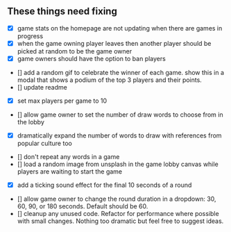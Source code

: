 ## These things need fixing

- [x] game stats on the homepage are not updating when there are games in progress
- [x] when the game owning player leaves then another player should be picked at random to be the game owner
- [x] game owners should have the option to ban players
- [] add a random gif to celebrate the winner of each game. show this in a modal that shows a podium of the top 3 players and their points.
- [] update readme
- [x] set max players per game to 10
- [] allow game owner to set the number of draw words to choose from in the lobby
- [x] dramatically expand the number of words to draw with references from popular culture too
- [] don't repeat any words in a game
- [] load a random image from unsplash in the game lobby canvas while players are waiting to start the game
- [x] add a ticking sound effect for the final 10 seconds of a round
- [] allow game owner to change the round duration in a dropdown: 30, 60, 90, or 180 seconds. Default should be 60.
- [] cleanup any unused code. Refactor for performance where possible with small changes. Nothing too dramatic but feel free to suggest ideas.
